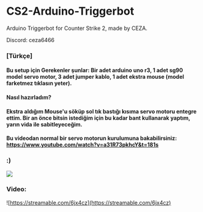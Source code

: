 # CS2-Arduino-Triggerbot
Arduino Triggerbot for Counter Strike 2, made by CEZA.

Discord: ceza6466

### [Türkçe]
#### Bu setup için Gerekenler şunlar: Bir adet arduino uno r3, 1 adet sg90 model servo motor, 3 adet jumper kablo, 1 adet ekstra mouse (model farketmez tıklasın yeter).
#### Nasıl hazırladım? 
#### Ekstra aldığım Mouse'u söküp sol tık bastığı kısıma servo motoru entegre ettim. Bir an önce bitsin istediğim için bu kadar bant kullanarak yaptım, yarın vida ile sabitleyeceğim.
#### Bu videodan normal bir servo motorun kurulumuna bakabilirsiniz: https://www.youtube.com/watch?v=a31R73pkhcY&t=181s

### :)
![](https://cdn.discordapp.com/attachments/1126451636450103420/1181234079136493678/20231204_170146.jpg)

### Video:
![https://streamable.com/6jx4cz](https://streamable.com/6jx4cz)
